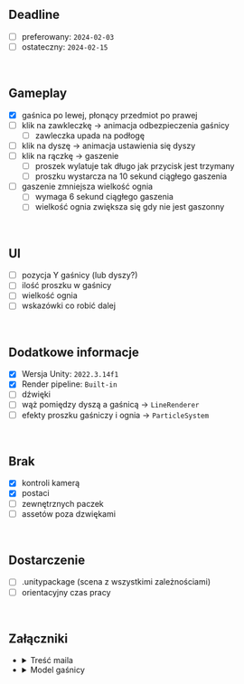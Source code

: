 ## Deadline
- [ ] preferowany: `2024-02-03`
- [ ] ostateczny: `2024-02-15`

</br>

## Gameplay
- [x] gaśnica po lewej, płonący przedmiot po prawej
- [ ] klik na zawkleczkę -> animacja odbezpieczenia gaśnicy
  - [ ] zawleczka upada na podłogę
- [ ] klik na dyszę -> animacja ustawienia się dyszy
- [ ] klik na rączkę -> gaszenie
  - [ ] proszek wylatuje tak długo jak przycisk jest trzymany
  - [ ] proszku wystarcza na 10 sekund ciągłego gaszenia
- [ ] gaszenie zmniejsza wielkość ognia
  - [ ] wymaga 6 sekund ciągłego gaszenia
  - [ ] wielkość ognia zwiększa się gdy nie jest gaszonny

</br>

## UI
- [ ] pozycja Y gaśnicy (lub dyszy?)
- [ ] ilość proszku w gaśnicy
- [ ] wielkość ognia 
- [ ] wskazówki co robić dalej

</br>

## Dodatkowe informacje
- [x] Wersja Unity: `2022.3.14f1`
- [x] Render pipeline: `Built-in`
- [ ] dźwięki
- [ ] wąż pomiędzy dyszą a gaśnicą -> `LineRenderer`
- [ ] efekty proszku gaśniczy i ognia -> `ParticleSystem`

</br>

## Brak
- [x] kontroli kamerą
- [x] postaci
- [ ] zewnętrznych paczek
- [ ] assetów poza dzwiękami

</br>

## Dostarczenie
- [ ] .unitypackage (scena z wszystkimi zależnościami)
- [ ] orientacyjny czas pracy

</br>

## Załączniki
- <details><summary>Treść maila</summary>
  
  > Treść zadania:  
  > - Gaśnica stoi naprzeciwko przedmiotu, który się pali. Po kliknięciu na zawleczkę ma uruchamiać się animacja odbezpieczenia gaśnicy po wykonaniu której zawleczka ma spaść na podłogę. Następnie gracz ma kliknąć na dyszę, co uruchomi animację ustawienia się dyszy przed gaśnicą na wprost. Teraz gracz może kliknąć na rączkę aby rozpocząć gaszenie. Dopóki trzyma lewy przycisk myszy z gaśnicy wylatuje proszek. Ogień ma być możliwy do zgaszenia, jeżeli gracz dobrze ustawi gaśnicę (6s gaszenia gaśnica ma zgasić ogień). Ogień się "zmniejsza" gdy jest gaszony i powoli zwiększa gdy przestaje być gaszony
  
  > Co ma się znaleźć na UI:
  > - suwak regulujący wysokość gaśnicy względem ognia
  > - pokazać ile pozostało proszku w gaśnicy (proszek gaśniczy w gaśnicy starcza na 10 sekund gaszenia po czym się kończy)
  > - moc / poziom “życia“ ognia
  
  > Dodatkowe informacje:
  > - użyj zwykłego środowiska 3D (nie URP), kamera ma być statyczna (bez żadnego systemu sterowania graczem/kamerą), ustawiona na widok z boku (jak w grach 2D) gaśnica ma być widoczna po lewej stronie, a płonący obiekt po prawej 
  > - zapewnij graczowi klarowne wskazówki dotyczące kroków, które musi wykonać w danej chwili
  > - dodaj jakieś podstawowe dźwięki
  > - użyj line renderera do zrobienia węża pomiędzy dyszą a gaśnicą
  > - do zobrazowania ognia, oraz proszku gaśniczego należy wykorzystać podstawowy system particli (unitypackage ma być możliwie mały)
  > - użyj gaśnicy dostępnej pod tym linkiem: https://drive.google.com/file/d/1fVVRtl9SbTkwhmgHS3JEqX1Wk7VPVjwV/view?usp=sharing
  > - rozwiązania wyeksportować jako .unitypackage (scena z wszystkimi zależnościami)
  > - nie dodawać żadnych tekstur, assetów (poza dźwiękami), zewnętrznych paczek
  
  > Zadanie proszę wykonać w 3D (zwykłym nie URP), w Unity w wersji 2020, 2021 lub 2022 ale nie większej niż 2022.3.14.
  
  > W odpowiedzi na tego maila proszę o wysłanie:
  > - rozwiązania w formie .unitypackage
  > - orientacyjnego czasu jaki zadanie zajęło
  </details>
- <details><summary>Model gaśnicy</summary>

  > - https://drive.google.com/file/d/1fVVRtl9SbTkwhmgHS3JEqX1Wk7VPVjwV
</details>
